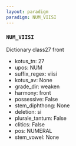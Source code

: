 ```yaml
---
layout: paradigm
paradigm: NUM_VIISI
---
```

### ` NUM_VIISI `

Dictionary class27 front
* kotus_tn: 27
* upos: NUM
* suffix_regex: viisi
* kotus_av: None
* grade_dir: weaken
* harmony: front
* possessive: False
* stem_diphthong: None
* deletion: si
* plurale_tantum: False
* clitics: False
* pos: NUMERAL
* stem_vowel: None
